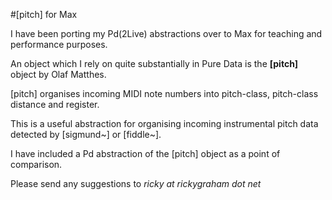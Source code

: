 #[pitch] for Max

I have been porting my Pd(2Live) abstractions over to Max for teaching and performance purposes.


An object which I rely on quite substantially in Pure Data is the **[pitch]** object by Olaf Matthes. 


[pitch] organises incoming MIDI note numbers into pitch-class, pitch-class distance and register. 


This is a useful abstraction for organising incoming instrumental pitch data detected by [sigmund~] or [fiddle~].


I have included a Pd abstraction of the [pitch] object as a point of comparison.


Please send any suggestions to *ricky at rickygraham dot net*
